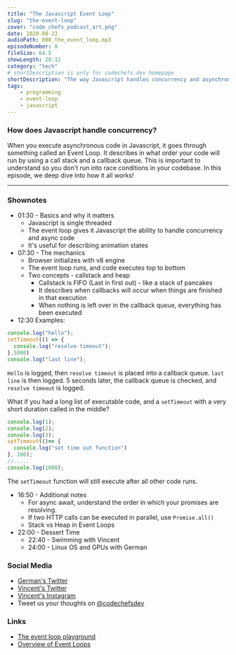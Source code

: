 ```yaml
---
title: "The Javascript Event Loop"
slug: "the-event-loop"
cover: "code_chefs_podcast_art.png"
date: 2020-08-22
audioPath: 008_the_event_loop.mp3
episodeNumber: 8
fileSize: 64.5
showLength: 28:12
category: "tech"
# shortDescription is only for codechefs.dev homepage
shortDescription: "The way Javascript handles concurrency and asynchronous code in an application"
tags:
    - programming
    - event-loop
    - javascript
---
```


### How does Javascript handle concurrency?

When you execute asynchronous code in Javascript, it goes through something called an Event Loop. It describes in what order your code will run by using a call stack and a callback queue. This is important to understand so you don't run into race conditions in your codebase. In this episode, we deep dive into how it all works!

<hr>

### Shownotes

<!-- - 00:30 - Intro
    - 00:40 - Testing
        - 00:50 - Testing -->

- 01:30 - Basics and why it matters
  - Javascript is single threaded
  - The event loop gives it Javascript the ability to handle concurrency and async code
  - It's useful for describing animation states
- 07:30 - The mechanics
  - Browser initializes with v8 engine
  - The event loop runs, and code executes top to bottom
  - Two concepts - callstack and heap
    - Callstack is FIFO (Last in first out) - like a stack of pancakes
    - It describes when callbacks will occur when things are finished in that execution
    - When nothing is left over in the callback queue, everything has been executed
- 12:30 Examples:

```javascript
console.log("hello");
setTimeout(() => {
  console.log("resolve timeout");
},5000)
console.log("last line");
```

`Hello` is logged, then `resolve timeout` is placed into a callback queue. `last line` is then logged. 5 seconds later, the callback queue is checked, and `resolve timeout` is logged.

What if you had a long list of executable code, and a `setTimeout` with a very short duration called in the middle?

```js
console.log(1);
console.log(2);
console.log(3);
setTimeout(()=> {
  console.log("set time out function")
}, 100);
//.....
console.log(1000);
```

The `setTimeout` function will still execute after all other code runs.

- 16:50 - Additional notes
  - For async await, understand the order in which your promises are resolving.
  - If two HTTP calls can be executed in parallel, use `Promise.all()`
  - Stack vs Heap in Event Loops
- 22:00 - Dessert Time
  - 22:40 - Swimming with Vincent
  - 24:00 - Linux OS and GPUs with German

### Social Media

- [German's Twitter](https://twitter.com/germangamgon)
- [Vincent's Twitter](https://twitter.com/vincentntang)
- [Vincent's Instagram](https://instagram.com/vincentntang)
- Tweet us your thoughts on [@codechefsdev](https://twitter.com/codechefsdev)

### Links

- [The event loop playground](http://latentflip.com/loupe/)
- [Overview of Event Loops](https://flaviocopes.com/javascript-event-loop/)